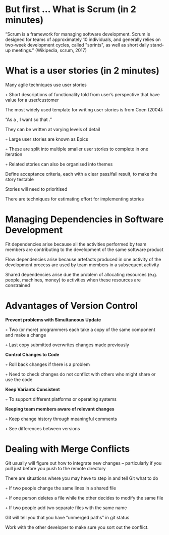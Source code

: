 # But first … What is Scrum (in 2 minutes)

“Scrum is a framework for managing software development. Scrum is
designed for teams of approximately 10 individuals, and generally relies
on two-week development cycles, called "sprints", as well as short
daily stand-up meetings.” (Wikipedia, scrum, 2017)

# What is a user stories (in 2 minutes)

Many agile techniques use user stories

◦ Short descriptions of functionality told from user’s perspective that have value for a
user/customer

The most widely used template for writing user stories is from Coen (2004):

“As a <type of user>, I want <some goal> so that <some reason>.”

They can be written at varying levels of detail

◦ Large user stories are known as Epics

◦ These are split into multiple smaller user stories to complete in one iteration

◦ Related stories can also be organised into themes

Define acceptance criteria, each with a clear pass/fail result, to make the
story testable

Stories will need to prioritised

There are techniques for estimating effort for implementing stories

# Managing Dependencies in Software Development

Fit dependencies arise because all the activities performed by team
members are contributing to the development of the same software
product

Flow dependencies arise because artefacts produced in one activity of
the development process are used by team members in a subsequent
activity

Shared dependencies arise due the problem of allocating resources
(e.g. people, machines, money) to activities when these resources are
constrained

# Advantages of Version Control

**Prevent problems with Simultaneous Update**

◦ Two (or more) programmers each take a copy of the same component and make a
change

◦ Last copy submitted overwrites changes made previously

**Control Changes to Code**

◦ Roll back changes if there is a problem

◦ Need to check changes do not conflict with others who might share or use the code

**Keep Variants Consistent**

◦ To support different platforms or operating systems

**Keeping team members aware of relevant changes**

◦ Keep change history through meaningful comments

◦ See differences between versions

# Dealing with Merge Conflicts

Git usually will figure out how to integrate new changes – particularly if
you pull just before you push to the remote directory

There are situations where you may have to step in and tell Git what to do

◦ If two people change the same lines in a shared file

◦ If one person deletes a file while the other decides to modify the same file

◦ If two people add two separate files with the same name

Git will tell you that you have “unmerged paths” in git status

Work with the other developer to make sure you sort out the conflict.

